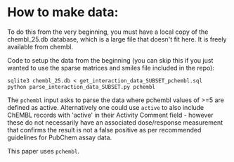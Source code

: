 # How to make data:

To do this from the very beginning, you must have a local copy of the chembl_25.db database, which is a large file that doesn't fit here. It is freely available from chembl.  

Code to setup the data from the beginning (you can skip this if you just wanted to use the sparse matrices and smiles file included in the repo):

```
sqlite3 chembl_25.db < get_interaction_data_SUBSET_pchembl.sql
python parse_interaction_data_SUBSET.py pchembl
```

The `pchembl` input asks to parse the data where pchembl values of >=5 are defined as active. Alternatively one could use `active` to also include ChEMBL records with 'active' in their Activity Comment field - however these do not necessarily have an associated dose/response measurement that confirms the result is not a false positive as per recommended guidelines for PubChem assay data. 

This paper uses `pchembl`.
